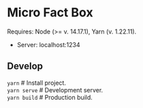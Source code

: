 # Micro Fact Box
Requires: Node (>= v. 14.17.1), Yarn (v. 1.22.11).

* Server: localhost:1234

## Develop
`yarn`    # Install project.  
`yarn serve`    # Development server.   
`yarn build`    # Production build.  
